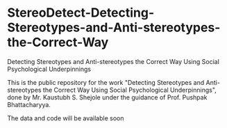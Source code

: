 # StereoDetect-Detecting-Stereotypes-and-Anti-stereotypes-the-Correct-Way
Detecting Stereotypes and Anti-stereotypes the Correct Way Using Social Psychological Underpinnings

This is the public repository for the work "Detecting Stereotypes and Anti-stereotypes the Correct Way Using Social Psychological Underpinnings",
done by Mr. Kaustubh S. Shejole under the guidance of Prof. Pushpak Bhattacharyya.

The data and code will be available soon
